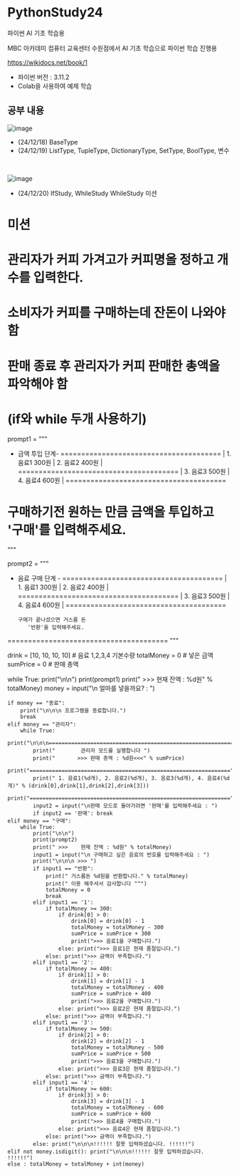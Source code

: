 # PythonStudy24
파이썬 AI 기초 학습용

MBC 아카데미 컴퓨터 교육센터 수원점에서 AI 기초 학습으로 파이썬 학습 진행용

https://wikidocs.net/book/1

- 파이썬 버전 : 3.11.2
- Colab을 사용하여 예제 학습
  
## 공부 내용

![image](https://github.com/user-attachments/assets/11c14d01-59f5-4cf7-864a-796ddf89242e)
- (24/12/18) BaseType
- (24/12/19) ListType, TupleType, DictionaryType, SetType, BoolType, 변수

<br>

![image](https://github.com/user-attachments/assets/0101decb-c8b4-4027-aae8-19194f61bbe3)
- (24/12/20) IfStudy, WhileStudy
  WhileStudy 미션
# 미션
# 관리자가 커피 가겨고가 커피명을 정하고 개수를 입력한다.
# 소비자가 커피를 구매하는데 잔돈이 나와야 함
# 판매 종료 후 관리자가 커피 판매한 총액을 파악해야 함
# (if와 while 두개 사용하기)

prompt1 = """
- 금액 투입 단계-
=======================================
| 1. 음료1 300원   | 2. 음료2 400원   |
=======================================
| 3. 음료3 500원   | 4. 음료4 600원   |
=======================================

구매하기전 원하는 만큼 금액을 투입하고
         '구매'를 입력해주세요.
=======================================
"""

prompt2 = """
- 음료 구매 단계 -
=======================================
| 1. 음료1 300원   | 2. 음료2 400원   |
=======================================
| 3. 음료3 500원   | 4. 음료4 600원   |
=======================================

      구매가 끝나셨으면 거스름 돈
         '반환'을 입력해주세요.
=======================================
"""

drink = [10, 10, 10, 10]    # 음료 1,2,3,4 기본수량
totalMoney = 0  # 넣은 금액
sumPrice = 0    # 판매 총액

while True:
    print("\n\n")
    print(prompt1)
    print(" >>>    현재 잔액 : %d원" % totalMoney)
    money = input("\n 얼마를 넣을까요? : ")

    if money == "종료":
        print("\n\n\n 프로그램을 종료합니다.")
        break
    elif money == "관리자":
        while True:
            print("\n\n\n===============================================================")
            print("        관리자 모드를 실행합니다 ")
            print("       >>> 판매 총액 : %d원<<<" % sumPrice)
            print("===============================================================")
            print(" 1. 음료1(%d개), 2. 음료2(%d개), 3. 음료3(%d개), 4. 음료4(%d개)" % (drink[0],drink[1],drink[2],drink[3]))
            print("===============================================================")
            input2 = input("\n판매 모드로 돌아가려면 '판매'를 입력해주세요 : ")
            if input2 == '판매': break
    elif money == "구매":
        while True:
            print("\n\n")
            print(prompt2)
            print(" >>>    현재 잔액 : %d원" % totalMoney)
            input1 = input("\n 구매하고 싶은 음료의 번호를 입력해주세요 : ")
            print("\n\n\n >>> ")
            if input1 == "반환":
                print(" 거스름돈 %d원을 반환합니다." % totalMoney)
                print(" 이용 해주셔서 감사합니다 ^^")
                totalMoney = 0
                break
            elif input1 == '1':
                if totalMoney >= 300:
                    if drink[0] > 0:
                        drink[0] = drink[0] - 1
                        totalMoney = totalMoney - 300
                        sumPrice = sumPrice + 300
                        print(">>> 음료1을 구매합니다.")
                    else: print(">>> 음료1은 현재 품절입니다.")
                else: print(">>> 금액이 부족합니다.")
            elif input1 == '2':
                if totalMoney >= 400:
                    if drink[1] > 0:
                        drink[1] = drink[1] - 1
                        totalMoney = totalMoney - 400
                        sumPrice = sumPrice + 400
                        print(">>> 음료2을 구매합니다.")
                    else: print(">>> 음료2은 현재 품절입니다.")
                else: print(">>> 금액이 부족합니다.")
            elif input1 == '3':
                if totalMoney >= 500:
                    if drink[2] > 0:
                        drink[2] = drink[2] - 1
                        totalMoney = totalMoney - 500
                        sumPrice = sumPrice + 500
                        print(">>> 음료3을 구매합니다.")
                    else: print(">>> 음료3은 현재 품절입니다.")
                else: print(">>> 금액이 부족합니다.")
            elif input1 == '4':
                if totalMoney >= 600:
                    if drink[3] > 0:
                        drink[3] = drink[3] - 1
                        totalMoney = totalMoney - 600
                        sumPrice = sumPrice + 600
                        print(">>> 음료4을 구매합니다.")
                    else: print(">>> 음료4은 현재 품절입니다.")
                else: print(">>> 금액이 부족합니다.")
            else: print("\n\n\n!!!!!! 잘못 입력하셨습니다. !!!!!!")
    elif not money.isdigit(): print("\n\n\n!!!!!! 잘못 입력하셨습니다. !!!!!!")
    else : totalMoney = totalMoney + int(money)

     
